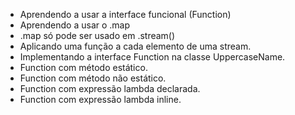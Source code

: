 * Aprendendo a usar a interface funcional (Function)
* Aprendendo a usar o .map
* .map só pode ser usado em .stream()
* Aplicando uma função a cada elemento de uma stream.
* Implementando a interface Function na classe UppercaseName.
* Function com método estático.
* Function com método não estático.
* Function com expressão lambda declarada.
* Function com expressão lambda inline. 

